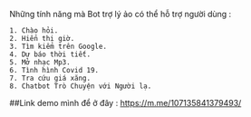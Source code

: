 Những tính năng mà Bot trợ lý ảo có thể hỗ trợ người dùng :

	1. Chào hỏi.
	2. Hiển thị giờ.
	3. Tìm kiếm trên Google.
	4. Dự báo thời tiết.
	5. Mở nhạc Mp3.
	6. Tình hình Covid 19.
	7. Tra cứu giá xăng.
	8. Chatbot Trò Chuyện với Người lạ.
##Link demo mình để ở đây : https://m.me/107135841379493/
